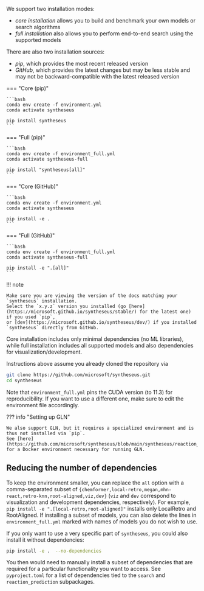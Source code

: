 We support two installation modes:

- *core installation* allows you to build and benchmark your own models or search algorithms
- *full installation* also allows you to perform end-to-end search using the supported models

There are also two installation sources:

- *pip*, which provides the most recent released version
- *GitHub*, which provides the latest changes but may be less stable and may not be
  backward-compatible with the latest released version

=== "Core (pip)"

    ```bash
    conda env create -f environment.yml
    conda activate syntheseus

    pip install syntheseus
    ```

=== "Full (pip)"

    ```bash
    conda env create -f environment_full.yml
    conda activate syntheseus-full

    pip install "syntheseus[all]"
    ```

=== "Core (GitHub)"

    ```bash
    conda env create -f environment.yml
    conda activate syntheseus

    pip install -e .
    ```

=== "Full (GitHub)"

    ```bash
    conda env create -f environment_full.yml
    conda activate syntheseus-full

    pip install -e ".[all]"
    ```

!!! note

    Make sure you are viewing the version of the docs matching your `syntheseus` installation.
    Select the `x.y.z` version you installed (go [here](https://microsoft.github.io/syntheseus/stable/) for the latest one) if you used `pip`,
    or [dev](https://microsoft.github.io/syntheseus/dev/) if you installed `syntheseus` directly from GitHub.

Core installation includes only minimal dependencies (no ML libraries), while full installation includes all supported models and also dependencies for visualization/development.

Instructions above assume you already cloned the repository via

```bash
git clone https://github.com/microsoft/syntheseus.git
cd syntheseus
```

Note that `environment_full.yml` pins the CUDA version (to 11.3) for reproducibility.
If you want to use a different one, make sure to edit the environment file accordingly.

??? info "Setting up GLN"

    We also support GLN, but it requires a specialized environment and is thus not installed via `pip`.
    See [here](https://github.com/microsoft/syntheseus/blob/main/syntheseus/reaction_prediction/environment_gln/Dockerfile) for a Docker environment necessary for running GLN.

## Reducing the number of dependencies

To keep the environment smaller, you can replace the `all` option with a comma-separated subset of `{chemformer,local-retro,megan,mhn-react,retro-knn,root-aligned,viz,dev}` (`viz` and `dev` correspond to visualization and development dependencies, respectively).
For example, `pip install -e ".[local-retro,root-aligned]"` installs only LocalRetro and RootAligned.
If installing a subset of models, you can also delete the lines in `environment_full.yml` marked with names of models you do not wish to use.

If you only want to use a very specific part of `syntheseus`, you could also install it without dependencies:

```bash
pip install -e .  --no-dependencies
```

You then would need to manually install a subset of dependencies that are required for a particular functionality you want to access.
See `pyproject.toml` for a list of dependencies tied to the `search` and `reaction_prediction` subpackages.
